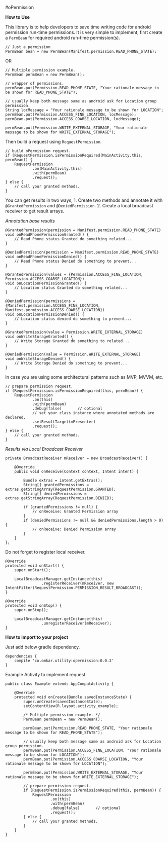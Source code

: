 #oPermission

**How to Use**

This library is to help developers to save time writing code for android permission run-time permissions.
It is very simple to implement, first create a `PermBean` for required android run-time permission(s).

    // Just a permission
    PermBean bean = new PermBean(Manifest.permission.READ_PHONE_STATE);

OR

    // Multiple permission example.
    PermBean permBean = new PermBean();

    // wrapper of permissions.
    permBean.put(Permission.READ_PHONE_STATE, "Your rationale message to be shown for READ_PHONE_STATE");
    
    // usually keep both message same as android ask for Location group permission.
    String locMessage = "Your rationale message to be shown for LOCATION";
    permBean.put(Permission.ACCESS_FINE_LOCATION, locMessage);     
    permBean.put(Permission.ACCESS_COARSE_LOCATION, locMessage);
    
    permBean.put(Permission.WRITE_EXTERNAL_STORAGE, "Your rationale message to be shown for WRITE_EXTERNAL_STORAGE");

Then build a request using `RequestPermission`.

    // build oPermission request.
    if (RequestPermission.isPermissionRequired(MainActivity.this, permBean)) {
        RequestPermission
                .on(MainActivity.this)
                .with(permBean)
                .request();
    } else {
        // call your granted methods.
    }
    
You can get results in two ways,
    1. Create two methods and annotate it with `@GrantedPermission` and `@DeniedPermission`.
    2. Create a local broadcast receiver to get result arrays.

*Annotation base results*

    @GrantedPermission(permission = Manifest.permission.READ_PHONE_STATE)
    void onReadPhonePermissionGranted() {
        // Read Phone status Granted do something related...
    }

    @DeniedPermission(permission = Manifest.permission.READ_PHONE_STATE)
    void onReadPhonePermissionDenied() {
        // Read Phone status Denied do something to prevent... 
    }

    @GrantedPermission(values = {Permission.ACCESS_FINE_LOCATION, Permission.ACCESS_COARSE_LOCATION})
    void onLocationPermissionGranted() {
        // Location status Granted do something related...
    }

    @DeniedPermission(permissions = {Manifest.permission.ACCESS_FINE_LOCATION, Manifest.permission.ACCESS_COARSE_LOCATION})
    void onLocationPermissionDenied() {
        // Location status denied do something to prevent...
    }

    @GrantedPermission(value = Permission.WRITE_EXTERNAL_STORAGE)
    void onWriteStorageGranted() {
        // Write Storage Granted do something to related... 
    }

    @DeniedPermission(value = Permission.WRITE_EXTERNAL_STORAGE)
    void onWriteStorageDenied() {
        // Write Storage Denied do something to prevent...
    }
    
In case you are using some architectural patterns such as MVP, MVVM, etc.

    // prepare permission request.
    if (RequestPermission.isPermissionRequired(this, permBean)) {
        RequestPermission
                .on(this)
                .with(permBean)
                .debug(false)       // optional
                // set your class instance where annotated methods are declared.
                .setResultTarget(mPresenter)
                .request();
    } else {
        // call your granted methods.
    }
    
*Results via Local Broadcast Receiver*

    private BroadcastReceiver mReceiver = new BroadcastReceiver() {
    
        @Override
        public void onReceive(Context context, Intent intent) {
        
            Bundle extras = intent.getExtras();
            String[] grantedPermissions = extras.getStringArray(RequestPermission.GRANTED);
            String[] deniedPermissions = extras.getStringArray(RequestPermission.DENIED);
    
            if (grantedPermissions != null) {
                // onReceive: Granted Permission array
            }
            if (deniedPermissions != null && deniedPermissions.length > 0) {
                // onReceive: Denied Permission array
            }
        }
    };
    
Do not forget to register local receiver.
    
    @Override
    protected void onStart() {
        super.onStart();
           
        LocalBroadcastManager.getInstance(this)
                    .registerReceiver(mReceiver, new IntentFilter(RequestPermission.PERMISSION_RESULT_BROADCAST));
    }

    @Override
    protected void onStop() {
        super.onStop();
        
        LocalBroadcastManager.getInstance(this)
                    .unregisterReceiver(mReceiver);
    }
    
**How to import to your project**

Just add below gradle dependency.

    dependencies {
        compile 'co.omkar.utility:opermission:0.0.3'        
    }
    
Example Activity to implement request.

    public class Example extends AppCompatActivity {
    
        @Override
        protected void onCreate(Bundle savedInstanceState) {
            super.onCreate(savedInstanceState);
            setContentView(R.layout.activity_example);
            
            /* Multiple permission example. */
            PermBean permBean = new PermBean();
            
            permBean.put(Permission.READ_PHONE_STATE, "Your rationale message to be shown for READ_PHONE_STATE");
            
            // usually keep both message same as android ask for Location group permission.
            permBean.put(Permission.ACCESS_FINE_LOCATION, "Your rationale message to be shown for LOCATION");     
            permBean.put(Permission.ACCESS_COARSE_LOCATION, "Your rationale message to be shown for LOCATION");
            
            permBean.put(Permission.WRITE_EXTERNAL_STORAGE, "Your rationale message to be shown for WRITE_EXTERNAL_STORAGE");
    
            // prepare permission request.
            if (RequestPermission.isPermissionRequired(this, permBean)) {
                RequestPermission
                        .on(this)
                        .with(permBean)
                        .debug(false)       // optional
                        .request();
            } else {
                // call your granted methods.
            }
        }
    }